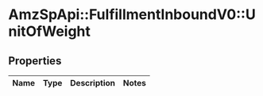 # AmzSpApi::FulfillmentInboundV0::UnitOfWeight

## Properties
Name | Type | Description | Notes
------------ | ------------- | ------------- | -------------

